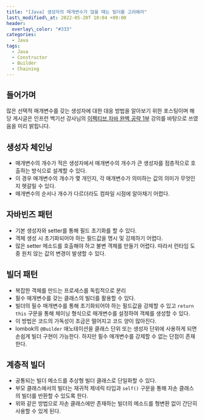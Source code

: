```yaml
---
title: "[Java] 생성자의 매개변수가 많을 때는 빌더를 고려해라"
last\_modified\_at: 2022-05-20T 10:04 +09:00
header:
  overlay\_color: "#333"
categories:
  - Java
tags:
  - Java
  - Constructor
  - Builder
  - Chaining
---
```

## 들어가며
많은 선택적 매개변수를 갖는 생성자에 대한 대응 방법을 알아보기 위한 포스팅이며 해당 게시글은 인프런 백기선 강사님의 [이펙티브 자바 완벽 공략 1부](https://www.inflearn.com/course/이펙티브-자바-1/dashboard) 강의를 바탕으로 쓰였음을 미리 밝힙니다.

## 생성자 체인닝
- 매개변수의 개수가 적은 생성자에서 매개변수의 개수가 큰 생성자를 점층적으로 호출하는 방식으로 설계할 수 있다.
- 이 경우 매개변수의 개수가 몇 개인지, 각 매개변수가 의미하는 값의 의미가 무엇인지 헷갈릴 수 있다.
- 매개변수의 순서나 개수가 다르더라도 컴파일 시점에 알아채기 어렵다.

## 자바빈즈 패턴
- 기본 생성자와 setter를 통해 필드 초기화를 할 수 있다.
- 객체 생성 시 초기화되어야 하는 필드값을 명시 및 강제하기 어렵다.
- 많은 setter 메소드를 호출해야 하고 불변 객체를 만들기 어렵다. 따라서 런타임 도중 원치 않는 값의 변경이 발생할 수 있다.

## 빌더 패턴
- 복잡한 객체를 만드는 프로세스를 독립적으로 분리
- 필수 매개변수를 갖는 클래스의 빌더를 활용할 수 있다.
- 빌더의 필수 매개변수를 통해 초기화되어야 하는 필드값을 강제할 수 있고 `return this` 구문을 통해 체이닝 형식으로 매개변수를 설정하여 객체를 생성할 수 있다.
- 이 방법은 코드의 가독성이 조금은 떨어지고 코드 양이 많아진다.
- lombok의 `@Builder` 애노테이션을 클래스 단위 또는 생성자 단위에 사용하게 되면 손쉽게 빌더 구현이 가능한다. 하지만 필수 매개변수를 강제할 수 없는 단점이 존재한다.

## 계층적 빌더
- 공통되는 빌더 메소드를 추상형 빌더 클래스로 단일화할 수 있다.
- 부모 클래스에서의 빌더는 재귀적 제네릭 타입과 `self()` 구문을 통해 자손 클래스의 빌더를 반환할 수 있도록 한다.
- 위와 같은 방법으로 자손 클래스에만 존재하는 빌더의 메소드를 형변환 없이 간단히 사용할 수 있게 된다.